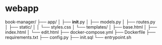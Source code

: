 # webapp

book-manager/
├── app/
│   ├── __init__.py
│   ├── models.py
│   ├── routes.py
│   ├── static/
│   │   └── styles.css
│   └── templates/
│       ├── base.html
│       ├── index.html
│       └── edit.html
├── docker-compose.yml
├── Dockerfile
├── requirements.txt
├── config.py
├── init.sql
└── entrypoint.sh


